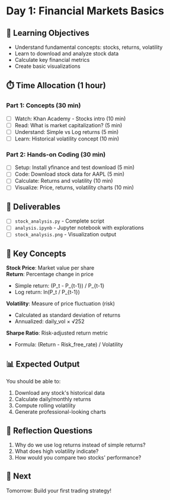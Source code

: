 # Day 1: Financial Markets Basics

## 🎯 Learning Objectives
- Understand fundamental concepts: stocks, returns, volatility
- Learn to download and analyze stock data
- Calculate key financial metrics
- Create basic visualizations

## ⏱️ Time Allocation (1 hour)

### Part 1: Concepts (30 min)
- [ ] Watch: Khan Academy - Stocks intro (10 min)
- [ ] Read: What is market capitalization? (5 min)
- [ ] Understand: Simple vs Log returns (5 min)
- [ ] Learn: Historical volatility concept (10 min)

### Part 2: Hands-on Coding (30 min)
- [ ] Setup: Install yfinance and test download (5 min)
- [ ] Code: Download stock data for AAPL (5 min)
- [ ] Calculate: Returns and volatility (10 min)
- [ ] Visualize: Price, returns, volatility charts (10 min)

## 📝 Deliverables
- [ ] `stock_analysis.py` - Complete script
- [ ] `analysis.ipynb` - Jupyter notebook with explorations
- [ ] `stock_analysis.png` - Visualization output

## 🔑 Key Concepts

**Stock Price**: Market value per share  
**Return**: Percentage change in price  
- Simple return: (P_t - P_{t-1}) / P_{t-1}
- Log return: ln(P_t / P_{t-1})

**Volatility**: Measure of price fluctuation (risk)  
- Calculated as standard deviation of returns
- Annualized: daily_vol × √252

**Sharpe Ratio**: Risk-adjusted return metric  
- Formula: (Return - Risk_free_rate) / Volatility

## 📊 Expected Output

You should be able to:
1. Download any stock's historical data
2. Calculate daily/monthly returns
3. Compute rolling volatility
4. Generate professional-looking charts

## 🤔 Reflection Questions
1. Why do we use log returns instead of simple returns?
2. What does high volatility indicate?
3. How would you compare two stocks' performance?

## 🔗 Next
Tomorrow: Build your first trading strategy!
